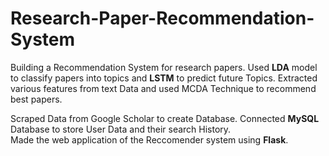 # Research-Paper-Recommendation-System
Building a Recommendation System for research papers.
Used <b>LDA</b> model to classify papers into topics and <b>LSTM</b> to predict future Topics. Extracted various features from text Data and used MCDA Technique to recommend best papers.<br>

Scraped Data from Google Scholar to create Database.
Connected <b>MySQL</b> Database to store User Data and their search History.<br>
Made the web application of the Reccomender system using <b>Flask</b>.
